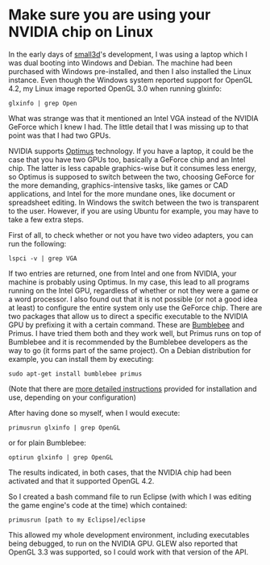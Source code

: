 Make sure you are using your NVIDIA chip on Linux
=================================================

In the early days of [small3d](https://github.com/dimi309/small3d)'s development, I was using a laptop which I was dual booting into Windows and Debian. The machine had been purchased with Windows pre-installed, and then I also installed the Linux instance. Even though the Windows system reported support for OpenGL 4.2, my Linux image reported OpenGL 3.0 when running glxinfo:

	glxinfo | grep Open
	
What was strange was that it mentioned an Intel VGA instead of the NVIDIA GeForce which I knew I had. The little detail that I was missing up to that point was that I had two GPUs.

NVIDIA supports [Optimus](http://www.nvidia.com/object/optimus_technology.html) technology. If you have a laptop, it could be the case that you have two GPUs too, basically a GeForce chip and an Intel chip. The latter is less capable graphics-wise but it consumes less energy, so Optimus is supposed to switch between the two, choosing GeForce for the more demanding, graphics-intensive tasks, like games or CAD applications, and Intel for the more mundane ones, like document or spreadsheet editing. In Windows the switch between the two is transparent to the user. However, if you are using Ubuntu for example, you may have to take a few extra steps.

First of all, to check whether or not you have two video adapters, you can run the following:

	lspci -v | grep VGA

If two entries are returned, one from Intel and one from NVIDIA, your machine is probably using Optimus. In my case, this lead to all programs running on the Intel GPU, regardless of whether or not they were a game or a word processor. I also found out that it is not possible (or not a good idea at least) to configure the entire system only use the GeForce chip. There are two packages that allow us to direct a specific executable to the NVIDIA GPU by prefixing it with a certain command. These are [Bumblebee](http://bumblebee-project.org/) and Primus. I have tried them both and they work well, but Primus runs on top of Bumblebee and it is recommended by the Bumblebee developers as the way to go (it forms part of the same project). On a Debian distribution for example, you can install them by executing:

	sudo apt-get install bumblebee primus
	
(Note that there are [more detailed instructions](http://bumblebee-project.org/install.html) provided for installation and use, depending on your configuration)

After having done so myself, when I would execute:

	primusrun glxinfo | grep OpenGL
	
or for plain Bumblebee:

	optirun glxinfo | grep OpenGL
	
The results indicated, in both cases, that the NVIDIA chip had been activated and that it supported OpenGL 4.2.

So I created a bash command file to run Eclipse (with which I was editing the game engine's code at the time) which contained:

	primusrun [path to my Eclipse]/eclipse
	
This allowed my whole development environment, including executables being debugged, to run on the NVIDIA GPU. GLEW also reported that OpenGL 3.3 was supported, so I could work with that version of the API.
